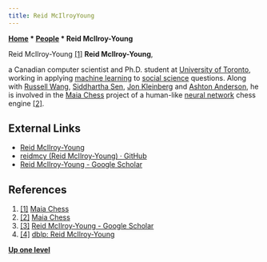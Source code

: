 ```yaml
---
title: Reid McIlroyYoung
---
```

**[Home](Home "Home") \* [People](People "People") \* Reid McIlroy-Young**



 [](https://maiachess.com/) Reid McIlroy-Young <a id="cite-note-1" href="#cite-ref-1">[1]</a> 
**Reid McIlroy-Young**,  

a Canadian computer scientist and Ph.D. student at [University of Toronto](University_of_Toronto "University of Toronto"), working in applying [machine learning](Learning "Learning") to [social science](https://en.wikipedia.org/wiki/Social_science) questions. 
Along with [Russell Wang](Russell_Wang "Russell Wang"), [Siddhartha Sen](Siddhartha_Sen "Siddhartha Sen"), [Jon Kleinberg](Jon_Kleinberg "Jon Kleinberg") and [Ashton Anderson](Ashton_Anderson "Ashton Anderson"), he is involved in the [Maia Chess](Maia_Chess "Maia Chess") project of a human-like [neural network](Neural_Networks "Neural Networks") chess engine <a id="cite-note-2" href="#cite-ref-2">[2]</a>.



## External Links


* [Reid McIlroy-Young](https://reidmcy.com/)
* [reidmcy (Reid McIlroy-Young) · GitHub](https://github.com/reidmcy)
* [Reid McIlroy-Young‬ - ‪Google Scholar‬](https://scholar.google.com/citations?user=7Tclf3kAAAAJ&hl=en)


## References


1. <a id="cite-ref-1" href="#cite-note-1">[1]</a> [Maia Chess](https://maiachess.com/)
2. <a id="cite-ref-2" href="#cite-note-2">[2]</a> [Maia Chess](https://maiachess.com/)
3. <a id="cite-ref-3" href="#cite-note-3">[3]</a> [Reid McIlroy-Young‬ - ‪Google Scholar‬](https://scholar.google.com/citations?user=7Tclf3kAAAAJ&hl=en)
4. <a id="cite-ref-4" href="#cite-note-4">[4]</a> [dblp: Reid McIlroy-Young](https://dblp.org/pid/196/4704.html)

**[Up one level](People "People")**







 

